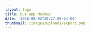 ```yaml
---
layout: logo
title: Bus App Mockup
date: '2018-08-02T20:27:09-04:00'
thumbnail: /images/uploads/export.png
---
```


